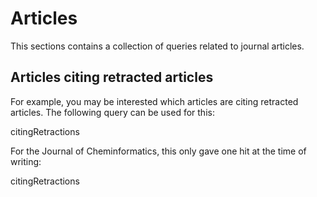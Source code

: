 # Articles

This sections contains a collection of queries related to journal articles.

## Articles citing retracted articles

For example, you may be interested which articles are citing retracted articles.
The following query can be used for this:

<sparql>citingRetractions</sparql>

For the Journal of Cheminformatics, this only gave one hit at the time
of writing:

<out>citingRetractions</out>



